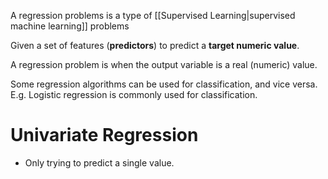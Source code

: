 A regression problems is a type of [[Supervised Learning|supervised machine learning]] problems

Given a set of features (**predictors**) to predict a **target numeric value**.

A regression problem is when the output variable is a real (numeric) value.

Some regression algorithms can be used for classification, and vice versa. E.g. Logistic regression is commonly used for classification. 

# Univariate Regression 
- Only trying to predict a single value.